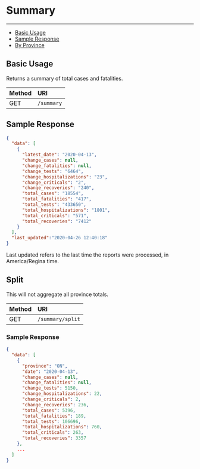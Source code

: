 # Summary

---

- [Basic Usage](#basic)
- [Sample Response](#sample-response)
- [By Province](#province)

<a name="basic"></a>
## Basic Usage

Returns a summary of total cases and fatalities.

| Method | URI |
| :- | :- |
| GET | `/summary` |

<a name="sample-response"></a>
## Sample Response

```json
{
  "data": [
    {
      "latest_date": "2020-04-13",
      "change_cases": null,
      "change_fatalities": null,
      "change_tests": "6464",
      "change_hospitalizations": "23",
      "change_criticals": "2",
      "change_recoveries": "240",
      "total_cases": "18554",
      "total_fatalities": "417",
      "total_tests": "433650",
      "total_hospitalizations": "1801",
      "total_criticals": "571",
      "total_recoveries": "7412"
    }
  ],
  "last_updated":"2020-04-26 12:40:18"
}
```

Last updated refers to the last time the reports were processed, in America/Regina time.

## Split

This will not aggregate all province totals.

| Method | URI |
| :- | :- |
| GET | `/summary/split` |

### Sample Response

```json
{
  "data": [
    {
      "province": "ON",
      "date": "2020-04-13",
      "change_cases": null,
      "change_fatalities": null,
      "change_tests": 5150,
      "change_hospitalizations": 22,
      "change_criticals": 2,
      "change_recoveries": 236,
      "total_cases": 5396,
      "total_fatalities": 189,
      "total_tests": 106696,
      "total_hospitalizations": 760,
      "total_criticals": 263,
      "total_recoveries": 3357
    },
    ...
  ]
}
```